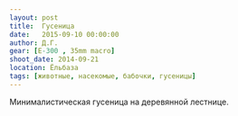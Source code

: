 ```yaml
---
layout: post
title:  Гусеница
date:   2015-09-10 00:00:00
author: Д.Г.
gear: [E-300 , 35mm macro]
shoot_date: 2014-09-21
location: Ёльбаза
tags: [животные, насекомые, бабочки, гусеницы]
---
```


Минималистическая гусеница на деревянной лестнице.
